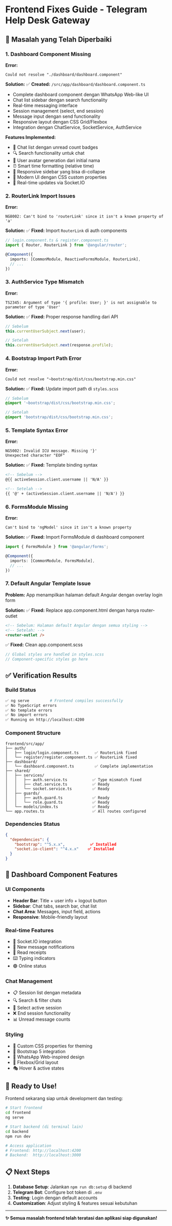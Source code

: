 # Frontend Fixes Guide - Telegram Help Desk Gateway

## 🔧 Masalah yang Telah Diperbaiki

### 1. Dashboard Component Missing
**Error:**
```
Could not resolve "./dashboard/dashboard.component"
```

**Solution:**
✅ **Created:** `/src/app/dashboard/dashboard.component.ts`
- Complete dashboard component dengan WhatsApp Web-like UI
- Chat list sidebar dengan search functionality
- Real-time messaging interface
- Session management (select, end session)
- Message input dengan send functionality
- Responsive layout dengan CSS Grid/Flexbox
- Integration dengan ChatService, SocketService, AuthService

**Features Implemented:**
- 💬 Chat list dengan unread count badges
- 🔍 Search functionality untuk chat
- 👤 User avatar generation dari initial nama
- ⏰ Smart time formatting (relative time)
- 📱 Responsive sidebar yang bisa di-collapse
- 🎨 Modern UI dengan CSS custom properties
- 🔄 Real-time updates via Socket.IO

### 2. RouterLink Import Issues
**Error:**
```
NG8002: Can't bind to 'routerLink' since it isn't a known property of 'a'
```

**Solution:**
✅ **Fixed:** Import `RouterLink` di auth components
```typescript
// login.component.ts & register.component.ts
import { Router, RouterLink } from '@angular/router';

@Component({
  imports: [CommonModule, ReactiveFormsModule, RouterLink],
  // ...
})
```

### 3. AuthService Type Mismatch  
**Error:**
```
TS2345: Argument of type '{ profile: User; }' is not assignable to parameter of type 'User'
```

**Solution:**
✅ **Fixed:** Proper response handling dari API
```typescript
// Sebelum
this.currentUserSubject.next(user);

// Setelah
this.currentUserSubject.next(response.profile);
```

### 4. Bootstrap Import Path Error
**Error:**
```
Could not resolve "~bootstrap/dist/css/bootstrap.min.css"
```

**Solution:**
✅ **Fixed:** Update import path di `styles.scss`
```scss
// Sebelum
@import '~bootstrap/dist/css/bootstrap.min.css';

// Setelah  
@import 'bootstrap/dist/css/bootstrap.min.css';
```

### 5. Template Syntax Error
**Error:**
```
NG5002: Invalid ICU message. Missing '}'
Unexpected character "EOF"
```

**Solution:**
✅ **Fixed:** Template binding syntax
```html
<!-- Sebelum -->
@{{ activeSession.client.username || 'N/A' }}

<!-- Setelah -->
{{ '@' + (activeSession.client.username || 'N/A') }}
```

### 6. FormsModule Missing
**Error:**
```
Can't bind to 'ngModel' since it isn't a known property
```

**Solution:**
✅ **Fixed:** Import FormsModule di dashboard component
```typescript
import { FormsModule } from '@angular/forms';

@Component({
  imports: [CommonModule, FormsModule],
  // ...
})
```

### 7. Default Angular Template Issue
**Problem:**
App menampilkan halaman default Angular dengan overlay login form

**Solution:**
✅ **Fixed:** Replace app.component.html dengan hanya router-outlet
```html
<!-- Sebelum: Halaman default Angular dengan semua styling -->
<!-- Setelah: -->
<router-outlet />
```

✅ **Fixed:** Clean app.component.scss
```scss
// Global styles are handled in styles.scss
// Component-specific styles go here
```

## ✅ Verification Results

### Build Status
```bash
✅ ng serve         # Frontend compiles successfully
✅ No TypeScript errors
✅ No template errors  
✅ No import errors
✅ Running on http://localhost:4200
```

### Component Structure
```
frontend/src/app/
├── auth/
│   ├── login/login.component.ts       ✅ RouterLink fixed
│   └── register/register.component.ts ✅ RouterLink fixed
├── dashboard/
│   └── dashboard.component.ts         ✅ Complete implementation
├── shared/
│   ├── services/
│   │   ├── auth.service.ts           ✅ Type mismatch fixed
│   │   ├── chat.service.ts           ✅ Ready
│   │   └── socket.service.ts         ✅ Ready
│   ├── guards/
│   │   ├── auth.guard.ts             ✅ Ready
│   │   └── role.guard.ts             ✅ Ready
│   └── models/index.ts               ✅ Ready
└── app.routes.ts                     ✅ All routes configured
```

### Dependencies Status
```json
{
  "dependencies": {
    "bootstrap": "^5.x.x",           ✅ Installed
    "socket.io-client": "^4.x.x"    ✅ Installed
  }
}
```

## 🎨 Dashboard Component Features

### UI Components
- **Header Bar**: Title + user info + logout button
- **Sidebar**: Chat tabs, search bar, chat list
- **Chat Area**: Messages, input field, actions
- **Responsive**: Mobile-friendly layout

### Real-time Features  
- 🔄 Socket.IO integration
- 📩 New message notifications
- 👀 Read receipts
- ⌨️ Typing indicators
- 🟢 Online status

### Chat Management
- 📋 Session list dengan metadata
- 🔍 Search & filter chats
- 📱 Select active session
- ❌ End session functionality
- 📊 Unread message counts

### Styling
- 🎨 Custom CSS properties for theming
- 📱 Bootstrap 5 integration
- 🌟 WhatsApp Web-inspired design
- 📐 Flexbox/Grid layout
- 🎭 Hover & active states

## 🚀 Ready to Use!

Frontend sekarang siap untuk development dan testing:

```bash
# Start frontend
cd frontend
ng serve

# Start backend (di terminal lain)
cd backend  
npm run dev

# Access application
# Frontend: http://localhost:4200
# Backend:  http://localhost:3000
```

## 📋 Next Steps

1. **Database Setup**: Jalankan `npm run db:setup` di backend
2. **Telegram Bot**: Configure bot token di `.env`
3. **Testing**: Login dengan default accounts
4. **Customization**: Adjust styling & features sesuai kebutuhan

---

**✨ Semua masalah frontend telah teratasi dan aplikasi siap digunakan!**